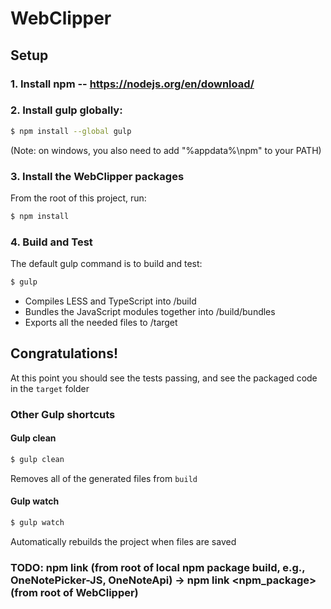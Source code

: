 # WebClipper

## Setup
### 1. Install npm -- https://nodejs.org/en/download/

### 2. Install gulp globally:
```sh
$ npm install --global gulp
```
(Note: on windows, you also need to add "%appdata%\npm" to your PATH)

### 3. Install the WebClipper packages
From the root of this project, run:
```sh
$ npm install
```

### 4. Build and Test
The default gulp command is to build and test:
```sh
$ gulp
```
 - Compiles LESS and TypeScript into /build
 - Bundles the JavaScript modules together into /build/bundles
 - Exports all the needed files to /target

## Congratulations!
At this point you should see the tests passing, and see the packaged code in the `target` folder


### Other Gulp shortcuts
#### Gulp clean
```sh
$ gulp clean
```
Removes all of the generated files from `build`

#### Gulp watch
```sh
$ gulp watch
```
Automatically rebuilds the project when files are saved

### TODO: npm link (from root of local npm package build, e.g., OneNotePicker-JS, OneNoteApi) -> npm link <npm_package> (from root of WebClipper)
